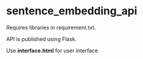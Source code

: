 # sentence_embedding_api

Requires libraries in requirement.txt.

API is published using Flask.

Use <b>interface.html</b> for user interface
